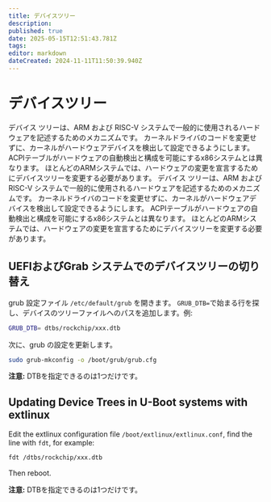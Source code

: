 ```yaml
---
title: デバイスツリー
description:
published: true
date: 2025-05-15T12:51:43.781Z
tags:
editor: markdown
dateCreated: 2024-11-11T11:50:39.940Z
---
```


# デバイスツリー

デバイス ツリーは、ARM および RISC-V システムで一般的に使用されるハードウェアを記述するためのメカニズムです。 カーネルドライバのコードを変更せずに、カーネルがハードウェアデバイスを検出して設定できるようにします。
ACPIテーブルがハードウェアの自動検出と構成を可能にするx86システムとは異なります。 ほとんどのARMシステムでは、ハードウェアの変更を宣言するためにデバイスツリーを変更する必要があります。
デバイス ツリーは、ARM および RISC-V システムで一般的に使用されるハードウェアを記述するためのメカニズムです。 カーネルドライバのコードを変更せずに、カーネルがハードウェアデバイスを検出して設定できるようにします。
ACPIテーブルがハードウェアの自動検出と構成を可能にするx86システムとは異なります。 ほとんどのARMシステムでは、ハードウェアの変更を宣言するためにデバイスツリーを変更する必要があります。

## UEFIおよびGrab システムでのデバイスツリーの切り替え

grub 設定ファイル `/etc/default/grub` を開きます。
`GRUB_DTB=`で始まる行を探し、デバイスのツリーファイルへのパスを追加します。例:

```bash
GRUB_DTB= dtbs/rockchip/xxx.dtb
```

次に、grub の設定を更新します。

```bash
sudo grub-mkconfig -o /boot/grub/grub.cfg
```

**注意:** DTBを指定できるのは1つだけです。

## Updating Device Trees in U-Boot systems with extlinux

Edit the extlinux configuration file `/boot/extlinux/extlinux.conf`, find the line with `fdt`, for example:

```bash
fdt /dtbs/rockchip/xxx.dtb
```

Then reboot.

**注意:** DTBを指定できるのは1つだけです。